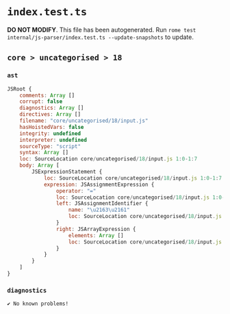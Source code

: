 # `index.test.ts`

**DO NOT MODIFY**. This file has been autogenerated. Run `rome test internal/js-parser/index.test.ts --update-snapshots` to update.

## `core > uncategorised > 18`

### `ast`

```javascript
JSRoot {
	comments: Array []
	corrupt: false
	diagnostics: Array []
	directives: Array []
	filename: "core/uncategorised/18/input.js"
	hasHoistedVars: false
	integrity: undefined
	interpreter: undefined
	sourceType: "script"
	syntax: Array []
	loc: SourceLocation core/uncategorised/18/input.js 1:0-1:7
	body: Array [
		JSExpressionStatement {
			loc: SourceLocation core/uncategorised/18/input.js 1:0-1:7
			expression: JSAssignmentExpression {
				operator: "="
				loc: SourceLocation core/uncategorised/18/input.js 1:0-1:7
				left: JSAssignmentIdentifier {
					name: "\u2163\u2161"
					loc: SourceLocation core/uncategorised/18/input.js 1:0-1:2 (ⅣⅡ)
				}
				right: JSArrayExpression {
					elements: Array []
					loc: SourceLocation core/uncategorised/18/input.js 1:5-1:7
				}
			}
		}
	]
}
```

### `diagnostics`

```
✔ No known problems!

```
